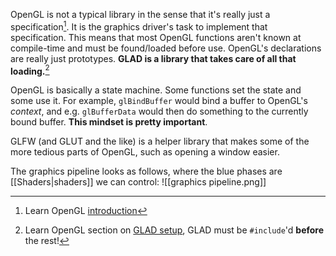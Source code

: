 OpenGL is not a typical library in the sense that it's really just a specification[^intro]. It is the graphics driver's task to implement that specification. This means that most OpenGL functions aren't known at compile-time and must be found/loaded before use. OpenGL's declarations are really just prototypes. **GLAD is a library that takes care of all that loading.**[^glad]

OpenGL is basically a state machine. Some functions set the state and some use it. For example, `glBindBuffer` would bind a buffer to OpenGL's _context_, and e.g. `glBufferData` would then do something to the currently bound buffer. **This mindset is pretty important**.

GLFW (and GLUT and the like) is a helper library that makes some of the more tedious parts of OpenGL, such as opening a window easier.

The graphics pipeline looks as follows, where the blue phases are [[Shaders|shaders]] we can control: 
![[graphics pipeline.png]]

[^intro]: Learn OpenGL [introduction](https://learnopengl.com/Introduction)
[^glad]: Learn OpenGL section on [GLAD setup](https://learnopengl.com/Getting-started/Creating-a-window#:~:text=to%2Ddate%20library.-,Setting%20up%20GLAD,-GLAD%20is%20an), GLAD must be `#include`'d **before** the rest!